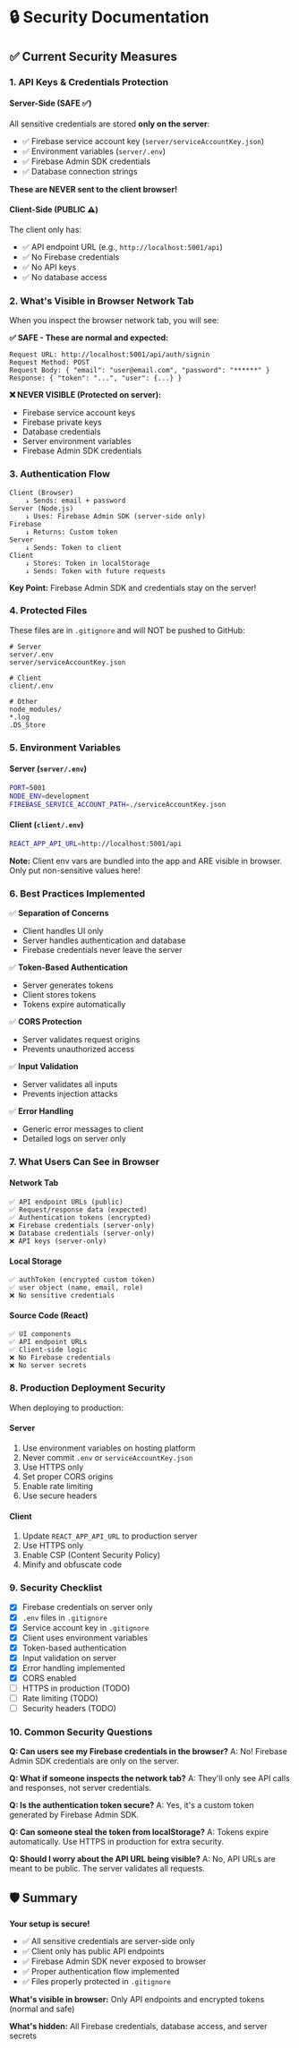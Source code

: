 # 🔒 Security Documentation

## ✅ Current Security Measures

### 1. **API Keys & Credentials Protection**

#### Server-Side (SAFE ✅)
All sensitive credentials are stored **only on the server**:
- ✅ Firebase service account key (`server/serviceAccountKey.json`)
- ✅ Environment variables (`server/.env`)
- ✅ Firebase Admin SDK credentials
- ✅ Database connection strings

**These are NEVER sent to the client browser!**

#### Client-Side (PUBLIC ⚠️)
The client only has:
- ✅ API endpoint URL (e.g., `http://localhost:5001/api`)
- ✅ No Firebase credentials
- ✅ No API keys
- ✅ No database access

### 2. **What's Visible in Browser Network Tab**

When you inspect the browser network tab, you will see:

**✅ SAFE - These are normal and expected:**
```
Request URL: http://localhost:5001/api/auth/signin
Request Method: POST
Request Body: { "email": "user@email.com", "password": "******" }
Response: { "token": "...", "user": {...} }
```

**❌ NEVER VISIBLE (Protected on server):**
- Firebase service account keys
- Firebase private keys
- Database credentials
- Server environment variables
- Firebase Admin SDK credentials

### 3. **Authentication Flow**

```
Client (Browser)
    ↓ Sends: email + password
Server (Node.js)
    ↓ Uses: Firebase Admin SDK (server-side only)
Firebase
    ↓ Returns: Custom token
Server
    ↓ Sends: Token to client
Client
    ↓ Stores: Token in localStorage
    ↓ Sends: Token with future requests
```

**Key Point:** Firebase Admin SDK and credentials stay on the server!

### 4. **Protected Files**

These files are in `.gitignore` and will NOT be pushed to GitHub:

```
# Server
server/.env
server/serviceAccountKey.json

# Client
client/.env

# Other
node_modules/
*.log
.DS_Store
```

### 5. **Environment Variables**

#### Server (`server/.env`)
```bash
PORT=5001
NODE_ENV=development
FIREBASE_SERVICE_ACCOUNT_PATH=./serviceAccountKey.json
```

#### Client (`client/.env`)
```bash
REACT_APP_API_URL=http://localhost:5001/api
```

**Note:** Client env vars are bundled into the app and ARE visible in browser. Only put non-sensitive values here!

### 6. **Best Practices Implemented**

✅ **Separation of Concerns**
- Client handles UI only
- Server handles authentication and database
- Firebase credentials never leave the server

✅ **Token-Based Authentication**
- Server generates tokens
- Client stores tokens
- Tokens expire automatically

✅ **CORS Protection**
- Server validates request origins
- Prevents unauthorized access

✅ **Input Validation**
- Server validates all inputs
- Prevents injection attacks

✅ **Error Handling**
- Generic error messages to client
- Detailed logs on server only

### 7. **What Users Can See in Browser**

#### Network Tab
```
✅ API endpoint URLs (public)
✅ Request/response data (expected)
✅ Authentication tokens (encrypted)
❌ Firebase credentials (server-only)
❌ Database credentials (server-only)
❌ API keys (server-only)
```

#### Local Storage
```
✅ authToken (encrypted custom token)
✅ user object (name, email, role)
❌ No sensitive credentials
```

#### Source Code (React)
```
✅ UI components
✅ API endpoint URLs
✅ Client-side logic
❌ No Firebase credentials
❌ No server secrets
```

### 8. **Production Deployment Security**

When deploying to production:

#### Server
1. Use environment variables on hosting platform
2. Never commit `.env` or `serviceAccountKey.json`
3. Use HTTPS only
4. Set proper CORS origins
5. Enable rate limiting
6. Use secure headers

#### Client
1. Update `REACT_APP_API_URL` to production server
2. Use HTTPS only
3. Enable CSP (Content Security Policy)
4. Minify and obfuscate code

### 9. **Security Checklist**

- [x] Firebase credentials on server only
- [x] `.env` files in `.gitignore`
- [x] Service account key in `.gitignore`
- [x] Client uses environment variables
- [x] Token-based authentication
- [x] Input validation on server
- [x] Error handling implemented
- [x] CORS enabled
- [ ] HTTPS in production (TODO)
- [ ] Rate limiting (TODO)
- [ ] Security headers (TODO)

### 10. **Common Security Questions**

**Q: Can users see my Firebase credentials in the browser?**
A: No! Firebase Admin SDK credentials are only on the server.

**Q: What if someone inspects the network tab?**
A: They'll only see API calls and responses, not server credentials.

**Q: Is the authentication token secure?**
A: Yes, it's a custom token generated by Firebase Admin SDK.

**Q: Can someone steal the token from localStorage?**
A: Tokens expire automatically. Use HTTPS in production for extra security.

**Q: Should I worry about the API URL being visible?**
A: No, API URLs are meant to be public. The server validates all requests.

## 🛡️ Summary

**Your setup is secure!** 

- ✅ All sensitive credentials are server-side only
- ✅ Client only has public API endpoints
- ✅ Firebase Admin SDK never exposed to browser
- ✅ Proper authentication flow implemented
- ✅ Files properly protected in `.gitignore`

**What's visible in browser:** Only API endpoints and encrypted tokens (normal and safe)

**What's hidden:** All Firebase credentials, database access, and server secrets
